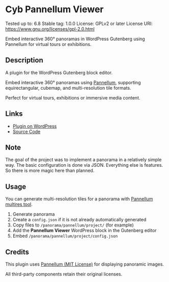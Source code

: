 # Cyb Pannellum Viewer
Tested up to: 6.8
Stable tag: 1.0.0
License: GPLv2 or later
License URI: https://www.gnu.org/licenses/gpl-2.0.html

Embed interactive 360° panoramas in WordPress Gutenberg using Pannellum for virtual tours or exhibitions.

## Description

A plugin for the WordPress Gutenberg block editor.

Embed interactive 360° panoramas using [Pannellum](https://pannellum.org/), supporting equirectangular, cubemap, and multi-resolution tile formats.

Perfect for virtual tours, exhibitions or immersive media content.

## Links

* [Plugin on WordPress](https://wordpress.org/plugins/cyb-pannellum-viewer)
* [Source Code](https://github.com/Cyb10101/wordpress_cyb-pannellum-viewer)

## Note

The goal of the project was to implement a panorama in a relatively simple way.
The basic configuration is done via JSON. Everything else is features.
So there is more magic here than planned.

## Usage

You can generate multi-resolution tiles for a panorama with [Pannellum multires tool](https://github.com/mpetroff/pannellum/tree/master/utils/multires).

1. Generate panorama
2. Create a `config.json` if it is not already automatically generated
3. Copy files to `/panorama/pannellum/project/` (for example)
4. Add the **Pannellum Viewer** WordPress block in the Gutenberg editor
5. Embed `/panorama/pannellum/project/config.json`

## Credits

This plugin uses [Pannellum (MIT License)](https://pannellum.org) for displaying panoramic images.

All third-party components retain their original licenses.
